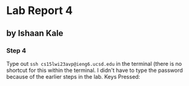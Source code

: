 # Lab Report 4
## by Ishaan Kale

### Step 4

Type out ```ssh cs15lwi23avp@ieng6.ucsd.edu``` in the terminal (there is no shortcut for this within the terminal.
I didn't have to type the password because of the earlier steps in the lab.
Keys Pressed: <enter>

